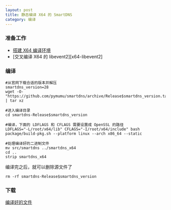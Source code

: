 ```yaml
---
layout: post
title: 静态编译 X64 的 SmartDNS
category: 编译
---
```


### 准备工作
- [搭建 X64 编译环境][x64-environment]
- [交叉编译 X64 的 libevent2][x64-libevent2]

### 编译
```shell
#从官网下载合适的版本并解压
smartdns_version=28
wget -O- "https://github.com/pymumu/smartdns/archive/Release$smartdns_version.tar.gz" | tar xz

#进入编译目录
cd smartdns-Release$smartdns_version

#编译，下面的 LDFLAGS 和 CFLAGS 需要设置成 OpenSSL 的路径
LDFLAGS="-L/root/x64/lib" CFLAGS="-I/root/x64/include" bash package/build-pkg.sh --platform linux --arch x86_64 --static

#处理编译好的二进制文件
mv src/smartdns ../smartdns_x64
cd ..
strip smartdns_x64
```

编译完之后，就可以删除源文件了
```shell
rm -rf smartdns-Release$smartdns_version
```

### 下载
[编译好的文件](/assets/smartdns_x64)

[x64-environment]: /编译/2019/11/23/x64-environment.html
[x64-openssl]: /编译/2019/11/23/x64-openssl.html